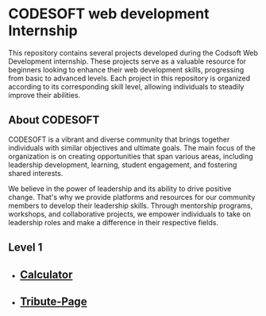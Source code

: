 # CODESOFT web development Internship
This repository contains several projects developed during the Codsoft Web Development internship. These projects serve as a valuable resource for beginners looking to enhance their web development skills, progressing from basic to advanced levels. Each project in this repository is organized according to its corresponding skill level, allowing individuals to steadily improve their abilities.
## About CODESOFT
CODESOFT is a vibrant and diverse community that brings together individuals with similar objectives and ultimate goals. The main focus of the organization is on creating opportunities that span various areas, including leadership development, learning, student engagement, and fostering shared interests.

We believe in the power of leadership and its ability to drive positive change. That's why we provide platforms and resources for our community members to develop their leadership skills. Through mentorship programs, workshops, and collaborative projects, we empower individuals to take on leadership roles and make a difference in their respective fields.
## Level 1 
   <ul>
   <li> <h2><a href="https://aerin2805.github.io/CODSOFT/level-1/calculator">Calculator</a></h2>
   </li>
   <li>
   <h2><a href="https://aerin2805.github.io/CODSOFT/level-2/Tribute-page">Tribute-Page</a></h2>
   </li>

   </ul>
